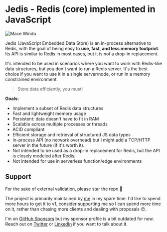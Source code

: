 # Jedis - Redis (core) implemented in JavaScript

![Mace Windu](https://static1.moviewebimages.com/wordpress/wp-content/uploads/2023/06/samuel-l-jackson-star-wars-canva.jpg)

Jedis (JavaScript Embedded Data Store) is an in-process alternative to Redis, with the goal of being easy to **use, fast, and less memory footprint**. Its API is similar to Redis in most cases, but it is not a drop-in replacement.

It's intended to be used in scenarios where you want to work with Redis-like data structures, but you don't want to run a Redis server. It's the best choice if you want to use it in a single server/node, or run in a memory constrained environment.

> Store data efficiently, you must!

**Goals:**

- Implement a subset of Redis data structures
- Fast and lightweight memory usage
- Persistent: data doesn't have to fit in RAM
- Scalable across multiple processes or threads
- ACID compliant
- Efficient storage and retrieval of structured JS data types
- In-process API (no network overhead) but I might add a TCP/HTTP server in the future (if it's worth it).
- Not intended to be used as a drop-in replacement for Redis, but the API is closely modeled after Redis.
- Not intended for use in serverless function/edge environments

## Support

For the sake of external validation, please star the repo 💫

The project is primarily maintained by [me](https://www.linkedin.com/in/pmbanugo/) in my spare time. I'd like to spend more hours to get it to v1, consider supporting me so I can spend more time on it, rather than chasing more clients and dealing with proposals 😉.

I'm on [GitHub Sponsors](https://github.com/sponsors/pmbanugo) but my sponsor profile is a bit outdated for now. Reach out on [Twitter](https://twitter.com/p_mbanugo) or [LinkedIn](https://www.linkedin.com/in/pmbanugo/) if you want to talk about it.
